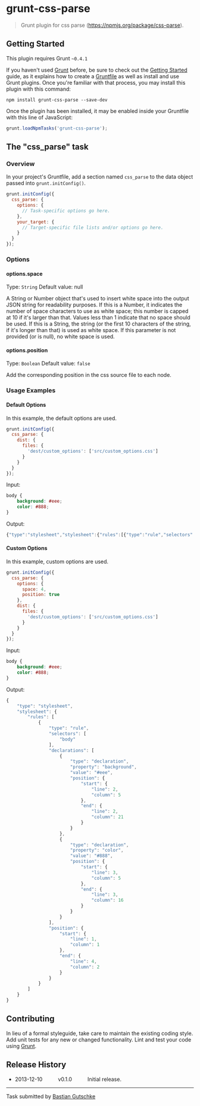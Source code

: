# grunt-css-parse

> Grunt plugin for css parse (https://npmjs.org/package/css-parse).

## Getting Started
This plugin requires Grunt `~0.4.1`

If you haven't used [Grunt](http://gruntjs.com/) before, be sure to check out the [Getting Started](http://gruntjs.com/getting-started) guide, as it explains how to create a [Gruntfile](http://gruntjs.com/sample-gruntfile) as well as install and use Grunt plugins. Once you're familiar with that process, you may install this plugin with this command:

```shell
npm install grunt-css-parse --save-dev
```

Once the plugin has been installed, it may be enabled inside your Gruntfile with this line of JavaScript:

```js
grunt.loadNpmTasks('grunt-css-parse');
```

## The "css_parse" task

### Overview
In your project's Gruntfile, add a section named `css_parse` to the data object passed into `grunt.initConfig()`.

```js
grunt.initConfig({
  css_parse: {
    options: {
      // Task-specific options go here.
    },
    your_target: {
      // Target-specific file lists and/or options go here.
    }
  }
});
```

### Options

#### options.space
Type: `String`
Default value: null

A String or Number object that's used to insert white space into the output JSON string for readability purposes. If this is a Number, it indicates the number of space characters to use as white space; this number is capped at 10 if it's larger than that. Values less than 1 indicate that no space should be used. If this is a String, the string (or the first 10 characters of the string, if it's longer than that) is used as white space. If this parameter is not provided (or is null), no white space is used.

#### options.position
Type: `Boolean`
Default value: `false`

Add the corresponding position in the css source file to each node.

### Usage Examples

#### Default Options
In this example, the default options are used.

```js
grunt.initConfig({
  css_parse: {
    dist: {
	  files: {
	    'dest/custom_options': ['src/custom_options.css']
	  }
	}
  }
});
```

Input:
```css
body {
    background: #eee;
    color: #888;
}
```

Output:
```js
{"type":"stylesheet","stylesheet":{"rules":[{"type":"rule","selectors":["body"],"declarations":[{"type":"declaration","property":"background","value":"#eee"},{"type":"declaration","property":"color","value":"#888"}]}]}}
```

#### Custom Options
In this example, custom options are used.

```js
grunt.initConfig({
  css_parse: {
    options: {
  	  space: 4,
	  position: true
    },
    dist: {
	  files: {
	    'dest/custom_options': ['src/custom_options.css']
	  }
	}
  }
});
```

Input:
```css
body {
    background: #eee;
    color: #888;
}
```

Output:
```js
{
    "type": "stylesheet",
    "stylesheet": {
        "rules": [
            {
                "type": "rule",
                "selectors": [
                    "body"
                ],
                "declarations": [
                    {
                        "type": "declaration",
                        "property": "background",
                        "value": "#eee",
                        "position": {
                            "start": {
                                "line": 2,
                                "column": 5
                            },
                            "end": {
                                "line": 2,
                                "column": 21
                            }
                        }
                    },
                    {
                        "type": "declaration",
                        "property": "color",
                        "value": "#888",
                        "position": {
                            "start": {
                                "line": 3,
                                "column": 5
                            },
                            "end": {
                                "line": 3,
                                "column": 16
                            }
                        }
                    }
                ],
                "position": {
                    "start": {
                        "line": 1,
                        "column": 1
                    },
                    "end": {
                        "line": 4,
                        "column": 2
                    }
                }
            }
        ]
    }
}
```


## Contributing
In lieu of a formal styleguide, take care to maintain the existing coding style. Add unit tests for any new or changed functionality. Lint and test your code using [Grunt](http://gruntjs.com/).

## Release History
 * 2013-12-10   v0.1.0   Initial release.



---

Task submitted by [Bastian Gutschke](http://github.com/bgutschke)
